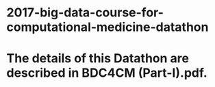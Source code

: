 # 2017-big-data-course-for-computational-medicine-datathon

# The details of this Datathon are described in BDC4CM (Part-I).pdf.   
